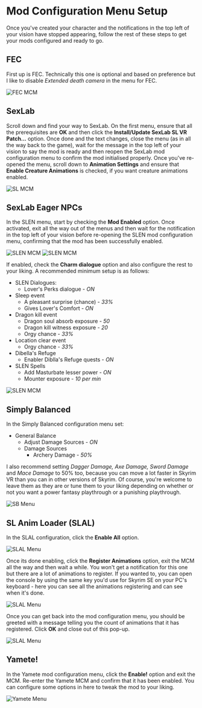 # Mod Configuration Menu Setup
Once you've created your character and the notifications in the top left of your vision have stopped appearing, follow the rest of these steps to get your mods configured and ready to go.

## FEC
First up is FEC. Technically this one is optional and based on preference but I like to disable *Extended death camera* in the menu for FEC.

![FEC MCM](img/MCM_FEC.png)

## SexLab
Scroll down and find your way to SexLab. On the first menu, ensure that all the prerequisites are **OK** and then click the **Install/Update SexLab SL VR Patch...** option. Once done and the text changes, close the menu (as in all the way back to the game), wait for the message in the top left of your vision to say the mod is ready and then reopen the SexLab mod configuration menu to confirm the mod initialised properly. Once you've re-opened the menu, scroll down to **Animation Settings** and ensure that **Enable Creature Animations** is checked, if you want creature animations enabled.

![SL MCM](img/MCM_SL1.png)


## SexLab Eager NPCs
In the SLEN menu, start by checking the **Mod Enabled** option. Once activated, exit all the way out of the menus and then wait for the notification in the top left of your vision before re-opening the SLEN mod configuration menu, confirming that the mod has been successfully enabled.

![SLEN MCM](img/MCM_SLEN1.png)
![SLEN MCM](img/MCM_SLENEn.png)

If enabled, check the **Charm dialogue** option and also configure the rest to your liking. A recommended minimum setup is as follows:
* SLEN Dialogues:
  * Lover's Perks dialogue - *ON*
* Sleep event
  * A pleasant surprise (chance) - *33%*
  * Gives Lover's Comfort - *ON*
* Dragon kill event
  * Dragon soul absorb exposure - *50*
  * Dragon kill witness exposure - *20*
  * Orgy chance - *33%*
* Location clear event
  * Orgy chance - *33%*
* Dibella's Refuge
  * Enabler Diblla's Refuge quests - *ON*
* SLEN Spells
  * Add Masturbate lesser power - *ON*
  * Mounter exposure - *10 per min*

![SLEN MCM](img/MCM_SLEN2.png)

## Simply Balanced
In the Simply Balanced configuration menu set:
* General Balance
  * Adjust Damage Sources - *ON*
  * Damage Sources
    * Archery Damage - *50%*

I also recommend setting *Dagger Damage, Axe Damage, Sword Damage* and *Mace Damage* to 50% too, because you can move a lot faster in Skyrim VR than you can in other versions of Skyrim. Of course, you're welcome to leave them as they are or tune them to your liking depending on whether or not you want a power fantasy playthrough or a punishing playthrough.

![SB Menu](img/MCM_SB.png)

## SL Anim Loader (SLAL)
In the SLAL configuration, click the **Enable All** option.

![SLAL Menu](img/MCM_SLAL1.png)

Once its done enabling, click the **Register Animations** option, exit the MCM all the way and then wait a while. You won't get a notification for this one but there are a lot of animations to register. If you wanted to, you can open the console by using the same key you'd use for Skyrim SE on your PC's keyboard - here you can see all the animations registering and can see when it's done.

![SLAL Menu](img/MCM_SLAL2.png)

Once you can get back into the mod configuration menu, you should be greeted with a message telling you the count of animations that it has registered. Click **OK** and close out of this pop-up.

![SLAL Menu](img/MCM_SLAL3.png)

## Yamete!
In the Yamete mod configuration menu, click the **Enable!** option and exit the MCM. Re-enter the Yamete MCM and confirm that it has been enabled. You can configure some options in here to tweak the mod to your liking.

![Yamete Menu](img/MCM_Yamete1.png)